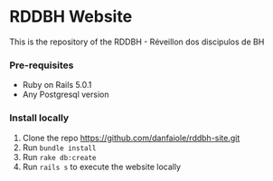 # RDDBH Website

This is the repository of the RDDBH - Réveillon dos discipulos de BH

### Pre-requisites
* Ruby on Rails 5.0.1
* Any Postgresql version

### Install locally
1. Clone the repo
https://github.com/danfaiole/rddbh-site.git
2. Run `bundle install`
3. Run `rake db:create`
4. Run `rails s` to execute the website locally
